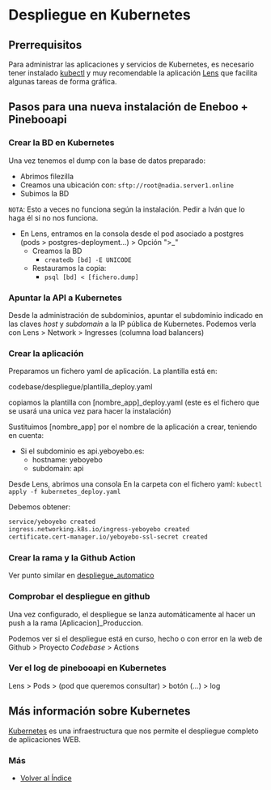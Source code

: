 # Despliegue en Kubernetes

## Prerrequisitos
Para administrar las aplicaciones y servicios de Kubernetes, es necesario tener instalado [kubectl](https://kubernetes.io/es/docs/tasks/tools/included/install-kubectl-linux/) y muy recomendable la aplicación [Lens](https://k8slens.dev/download) que facilita algunas tareas de forma gráfica.


## Pasos para una nueva instalación de Eneboo + Pinebooapi

### Crear la BD en Kubernetes
Una vez tenemos el dump con la base de datos preparado:

+ Abrimos filezilla
+ Creamos una ubicación con:
`sftp://root@nadia.server1.online`
+ Subimos la BD

`NOTA`: Esto a veces no funciona según la instalación. Pedir a Iván que lo haga él si no nos funciona.

+ En Lens, entramos en la consola desde el pod asociado a postgres (pods > postgres-deployment...) > Opción ">_"
  + Creamos la BD
    + `createdb [bd] -E UNICODE`
  + Restauramos la copia:
    + `psql [bd] < [fichero.dump]`

### Apuntar la API a Kubernetes
Desde la administración de subdominios, apuntar el subdominio indicado en las claves _host_ y _subdomain_ a la IP pública de Kubernetes. Podemos verla con Lens > Network > Ingresses (columna load balancers)

### Crear la aplicación
Preparamos un fichero yaml de aplicación. La plantilla está en:

codebase/despliegue/plantilla_deploy.yaml

copiamos la plantilla con [nombre_app]_deploy.yaml  (este es el fichero que se usará una unica vez para hacer la instalación)

Sustituimos [nombre_app] por el nombre de la aplicación a crear, teniendo en cuenta:

+ Si el subdominio es api.yeboyebo.es:
  + hostname: yeboyebo
  + subdomain: api

Desde Lens, abrimos una consola En la carpeta con el fichero yaml:
  `kubectl apply -f kubernetes_deploy.yaml`

Debemos obtener:
```sh
service/yeboyebo created
ingress.networking.k8s.io/ingress-yeboyebo created
certificate.cert-manager.io/yeboyebo-ssl-secret created
```

### Crear la rama y la Github Action
Ver punto similar en [despliegue_automatico](./despliegue_automatico.md)


### Comprobar el despliegue en github
Una vez configurado, el despliegue se lanza automáticamente al hacer un push a la rama [Aplicacion]_Produccion.

Podemos ver si el despliegue está en curso, hecho o con error en la web de Github > Proyecto _Codebase_ > Actions

### Ver el log de pinebooapi en Kubernetes
Lens > Pods > (pod que queremos consultar) > botón (...) > log

## Más información sobre Kubernetes
[Kubernetes](https://www.youtube.com/watch?v=oTf0KxK1QNo&t=151s) es una infraestructura que nos permite el despliegue completo de aplicaciones WEB.

### Más

  * [Volver al Índice](./index.md)


